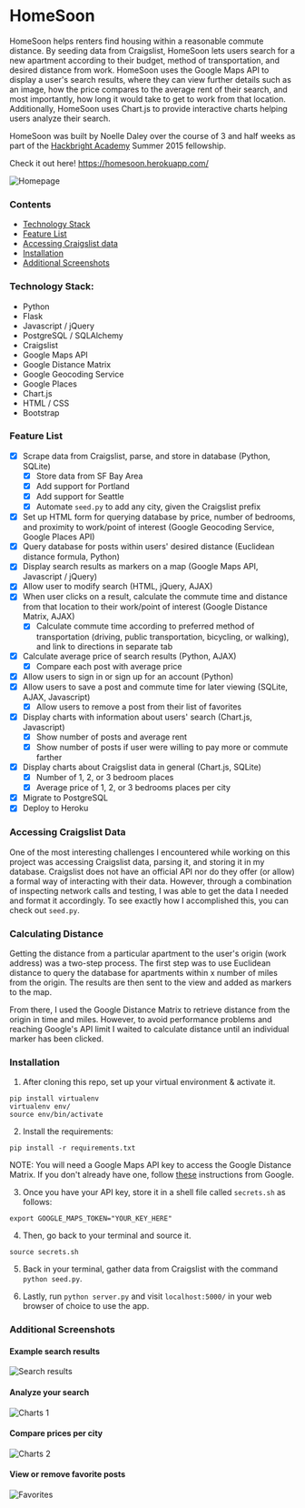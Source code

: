 # HomeSoon

HomeSoon helps renters find housing within a reasonable commute distance. By seeding data from Craigslist, HomeSoon lets users search for a new apartment according to their budget, method of transportation, and desired distance from work. HomeSoon uses the Google Maps API to display a user's search results, where they can view further details such as an image, how the price compares to the average rent of their search, and most importantly, how long it would take to get to work from that location. Additionally, HomeSoon uses Chart.js to provide interactive charts helping users analyze their search.

HomeSoon was built by Noelle Daley over the course of 3 and half weeks as part of the [Hackbright Academy](http://www.hackbrightacademy.com/) Summer 2015 fellowship.

Check it out here!
https://homesoon.herokuapp.com/

![Homepage](/screenshots/home.png)

### Contents
- [Technology Stack](#technology-stack)
- [Feature List](#feature-list)
- [Accessing Craigslist data](#accessing-craigslist-data)
- [Installation](#installation)
- [Additional Screenshots](#additional-screenshots)


### Technology Stack:
- Python
- Flask
- Javascript / jQuery
- PostgreSQL / SQLAlchemy
- Craigslist
- Google Maps API
- Google Distance Matrix
- Google Geocoding Service
- Google Places
- Chart.js
- HTML / CSS
- Bootstrap

### Feature List

- [x] Scrape data from Craigslist, parse, and store in database (Python, SQLite)
    - [x] Store data from SF Bay Area
    - [x] Add support for Portland
    - [x] Add support for Seattle
    - [x] Automate `seed.py` to add any city, given the Craigslist prefix
- [x] Set up HTML form for querying database by price, number of bedrooms, and proximity to work/point of interest (Google Geocoding Service, Google Places API)
- [x] Query database for posts within users' desired distance (Euclidean distance formula, Python)
- [x] Display search results as markers on a map (Google Maps API, Javascript / jQuery)
- [x] Allow user to modify search (HTML, jQuery, AJAX)
- [x] When user clicks on a result, calculate the commute time and distance from that location to their work/point of interest (Google Distance Matrix, AJAX)
    - [x] Calculate commute time according to preferred method of transportation (driving, public transportation, bicycling, or walking), and link to directions in separate tab
- [x] Calculate average price of search results (Python, AJAX)
    - [x] Compare each post with average price
- [x] Allow users to sign in or sign up for an account (Python)
- [x] Allow users to save a post and commute time for later viewing (SQLite, AJAX, Javascript)
   - [x] Allow users to remove a post from their list of favorites
- [x] Display charts with information about users' search (Chart.js, Javascript)
    - [x] Show number of posts and average rent
    - [x] Show number of posts if user were willing to pay more or commute farther
- [x] Display charts about Craigslist data in general (Chart.js, SQLite)
    - [x] Number of 1, 2, or 3 bedroom places
    - [x] Average price of 1, 2, or 3 bedrooms places per city
- [x] Migrate to PostgreSQL
- [x] Deploy to Heroku

### Accessing Craigslist Data

One of the most interesting challenges I encountered while working on this project was accessing Craigslist data, parsing it, and storing it in my database. Craigslist does not have an official API nor do they offer (or allow) a formal way of interacting with their data. However, through a combination of inspecting network calls and testing, I was able to get the data I needed and format it accordingly. To see exactly how I accomplished this, you can check out `seed.py`.

### Calculating Distance

Getting the distance from a particular apartment to the user's origin (work address) was a two-step process. The first step was to use Euclidean distance to query the database for apartments within x number of miles from the origin. The results are then sent to the view and added as markers to the map.

From there, I used the Google Distance Matrix to retrieve  distance from the origin in time and miles. However, to avoid performance problems and reaching Google's API limit I waited to calculate distance until an individual marker has been clicked.

### Installation

1. After cloning this repo, set up your virtual environment & activate it.

  ```
  pip install virtualenv
  virtualenv env/
  source env/bin/activate
  ```
2. Install the requirements:
  ```
  pip install -r requirements.txt
  ```
  NOTE: You will need a Google Maps API key to access the Google Distance Matrix. If you don't already have one, follow [these](https://developers.google.com/maps/documentation/javascript/tutorial) instructions from Google.

3. Once you have your API key, store it in a shell file called `secrets.sh` as follows:
  ```
  export GOOGLE_MAPS_TOKEN="YOUR_KEY_HERE"
  ```

4. Then, go back to your terminal and source it.
  ```
  source secrets.sh
  ```

5. Back in your terminal, gather data from Craigslist with the command `python seed.py`.

6. Lastly, run `python server.py` and visit `localhost:5000/` in your web browser of choice to use the app.

### Additional Screenshots

#### Example search results
![Search results](/screenshots/search-results.png)

#### Analyze your search
![Charts 1](/screenshots/charts-1.png)

#### Compare prices per city
![Charts 2](/screenshots/charts-2.png)

#### View or remove favorite posts
![Favorites](/screenshots/favorites.png)
